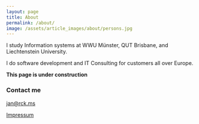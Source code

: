 ```yaml
---
layout: page
title: About
permalink: /about/
image: /assets/article_images/about/persons.jpg
---
```


I study Information systems at WWU Münster, QUT Brisbane, and Liechtenstein University.

I do software development and IT Consulting for customers all over Europe.


**This page is under construction**

### Contact me

[jan@rck.ms](mailto:jan@rck.ms)

[Impressum](/impressum/)